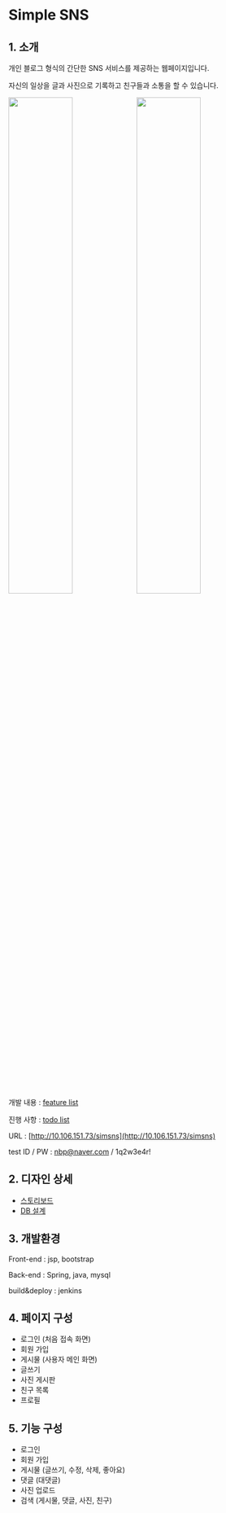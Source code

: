 # Simple SNS
## 1. 소개
개인 블로그 형식의 간단한 SNS 서비스를 제공하는 웹페이지입니다.

자신의 일상을 글과 사진으로 기록하고 친구들과 소통을 할 수 있습니다.

<img src="https://media.oss.navercorp.com/user/9790/files/ef92d682-7ac9-11e8-9538-083daf9919fb" width="50%"><img src="https://media.oss.navercorp.com/user/9790/files/3194414c-7aca-11e8-8010-8c58e8eee67d" width="50%">

개발 내용 : [feature list](https://oss.navercorp.com/2018-nbp-internship-team1/junhee/wiki/Feature-List)

진행 사항 : [todo list](https://oss.navercorp.com/2018-nbp-internship-team1/junhee/projects/1)

URL : [http://10.106.151.73/simsns](http://10.106.151.73/simsns)

test ID / PW : nbp@naver.com / 1q2w3e4r!
## 2. 디자인 상세
 - [스토리보드](https://ovenapp.io/view/vwWG0kw5u2funtTvXucq2K5VA5gdFfcR/LCfdj)
 - [DB 설계](https://oss.navercorp.com/2018-nbp-internship-team1/junhee/blob/master/db.PNG)
## 3. 개발환경
Front-end : jsp, bootstrap

Back-end : Spring, java, mysql

build&deploy : jenkins
## 4. 페이지 구성
 - 로그인 (처음 접속 화면)
 - 회원 가입
 - 게시물 (사용자 메인 화면)
 - 글쓰기
 - 사진 게시판
 - 친구 목록
 - 프로필
## 5. 기능 구성
 - 로그인
 - 회원 가입
 - 게시물 (글쓰기, 수정, 삭제, 좋아요)
 - 댓글 (대댓글)
 - 사진 업로드
 - 검색 (게시물, 댓글, 사진, 친구)
